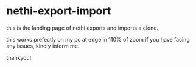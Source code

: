 # nethi-export-import

this is the landing page of nethi exports and imports a clone.

this works prefectly on my pc at edge in 110% of zoom 
if you have facing any issues, kindly inform me.

thankyou!
